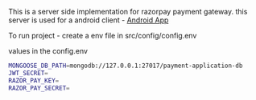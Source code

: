 This is a server side implementation for razorpay payment gateway. this server is used for a android client -
[Android App](https://github.com/sagarnayak/PaymentGateway)

To run project - create a env file in src/config/config.env

values in the config.env
```sh
MONGOOSE_DB_PATH=mongodb://127.0.0.1:27017/payment-application-db
JWT_SECRET=
RAZOR_PAY_KEY=
RAZOR_PAY_SECRET=
```